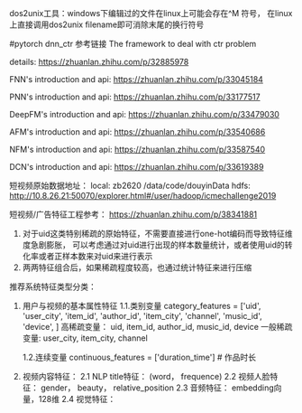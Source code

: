 dos2unix工具：windows下编辑过的文件在linux上可能会存在^M 符号，
             在linux上直接调用dos2unix filename即可消除末尾的换行符号

#pytorch dnn_ctr 参考链接
The framework to deal with ctr problem

details: https://zhuanlan.zhihu.com/p/32885978

FNN's introduction and api: https://zhuanlan.zhihu.com/p/33045184

PNN's introduction and api: https://zhuanlan.zhihu.com/p/33177517

DeepFM's introduction and api: https://zhuanlan.zhihu.com/p/33479030

AFM's introduction and api: https://zhuanlan.zhihu.com/p/33540686

NFM's introduction and api: https://zhuanlan.zhihu.com/p/33587540

DCN's introduction and api: https://zhuanlan.zhihu.com/p/33619389

短视频原始数据地址：
local: zb2620  /data/code/douyinData
hdfs: http://10.8.26.21:50070/explorer.html#/user/hadoop/icmechallenge2019

短视频/广告特征工程参考：
https://zhuanlan.zhihu.com/p/38341881
1. 对于uid这类特别稀疏的原始特征，不需要直接进行one-hot编码而导致特征维度急剧膨胀，
   可以考虑通过对uid进行出现的样本数量统计，或者使用uid的转化率或者正样本数来对uid来进行表示
2. 两两特征组合后，如果稀疏程度较高，也通过统计特征来进行压缩


推荐系统特征类型分类：

1. 用户与视频的基本属性特征
    1.1.类别变量
    category_features = ['uid', 'user_city', 'item_id', 'author_id', 'item_city', 'channel',
                       'music_id', 'device', ]
    高稀疏变量： uid, item_id, author_id, music_id, device
    一般稀疏变量: user_city, item_city, channel

    1.2.连续变量
    continuous_features = ['duration_time']  # 作品时长

2. 视频内容特征：
    2.1 NLP title特征： (word， frequence)
    2.2 视频人脸特征： gender， beauty， relative_position
    2.3 音频特征： embedding向量，128维
    2.4 视觉特征：